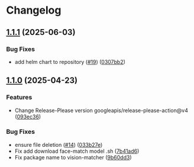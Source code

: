 # Changelog

## [1.1.1](https://github.com/2060-io/vision-matcher/compare/v1.1.0...v1.1.1) (2025-06-03)


### Bug Fixes

* add helm chart to repository ([#19](https://github.com/2060-io/vision-matcher/issues/19)) ([0307bb2](https://github.com/2060-io/vision-matcher/commit/0307bb28397897f2456b5e65b06fc4e59c7a426a))

## [1.1.0](https://github.com/2060-io/vision-matcher/compare/v1.0.0...v1.1.0) (2025-04-23)


### Features

* Change Release-Please version googleapis/release-please-action@v4 ([093ec36](https://github.com/2060-io/vision-matcher/commit/093ec364587e3b0eff73ecd04dbd93da9f046c45))


### Bug Fixes

* ensure file deletion ([#14](https://github.com/2060-io/vision-matcher/issues/14)) ([033b27e](https://github.com/2060-io/vision-matcher/commit/033b27e88a024a19bf8843723c14b6fc3d94728a))
* Fix add download face-match model .sh ([7b41ad6](https://github.com/2060-io/vision-matcher/commit/7b41ad60e37743067361844c1c842f53569b3675))
* Fix package name to vision-matcher ([9b60dd3](https://github.com/2060-io/vision-matcher/commit/9b60dd3bd8f4bed3aae8b9f201404d5426fd9e45))
